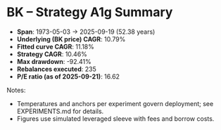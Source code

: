# BK – Strategy A1g Summary

- **Span**: 1973-05-03 → 2025-09-19 (52.38 years)
- **Underlying (BK price) CAGR**: 10.79%
- **Fitted curve CAGR**: 11.18%
- **Strategy CAGR**: 10.46%
- **Max drawdown**: -92.41%
- **Rebalances executed**: 235
- **P/E ratio (as of 2025-09-21)**: 16.62

Notes:

- Temperatures and anchors per experiment govern deployment; see EXPERIMENTS.md for details.
- Figures use simulated leveraged sleeve with fees and borrow costs.

